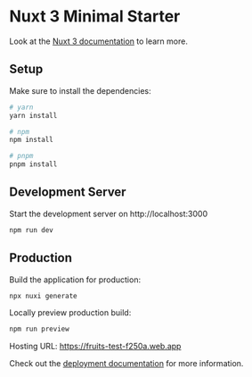 # Nuxt 3 Minimal Starter

Look at the [Nuxt 3 documentation](https://nuxt.com/docs/getting-started/introduction) to learn more.

## Setup

Make sure to install the dependencies:

```bash
# yarn
yarn install

# npm
npm install

# pnpm
pnpm install
```

## Development Server

Start the development server on http://localhost:3000

```bash
npm run dev
```

## Production

Build the application for production:

```bash
npx nuxi generate
```

Locally preview production build:

```bash
npm run preview
```

Hosting URL: https://fruits-test-f250a.web.app

Check out the [deployment documentation](https://nuxt.com/docs/getting-started/deployment) for more information.
